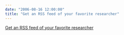 ```yaml
---
date: "2006-08-16 12:00:00"
title: "Get an RSS feed of your favorite researcher"
---
```


[Get an RSS feed of your favorite researcher](/lemire/blog/2006/08-16-get-an-rss-feed-of-your-favorite-researcher)

